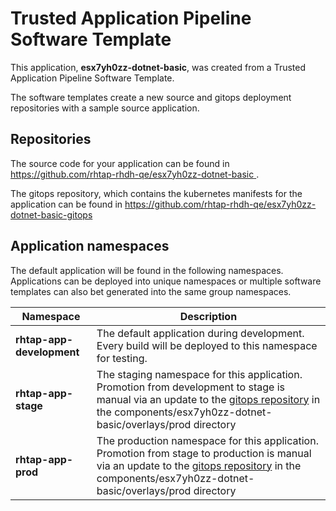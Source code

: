 # Trusted Application Pipeline Software Template

This application, **esx7yh0zz-dotnet-basic**, was created from a Trusted Application Pipeline Software Template.

The software templates create a new source and gitops deployment repositories with a sample source application. 

## Repositories

The source code for your application can be found in [https://github.com/rhtap-rhdh-qe/esx7yh0zz-dotnet-basic ](https://github.com/rhtap-rhdh-qe/esx7yh0zz-dotnet-basic ).
 
The gitops repository, which contains the kubernetes manifests for the application can be found in 
[https://github.com/rhtap-rhdh-qe/esx7yh0zz-dotnet-basic-gitops ](https://github.com/rhtap-rhdh-qe/esx7yh0zz-dotnet-basic-gitops ) 

## Application namespaces 

The default application will be found in the following namespaces. Applications can be deployed into unique namespaces or multiple software templates can also bet generated into the same group namespaces.  

|  Namespace   |  Description   |  
| -------- | -------- |   
| **rhtap-app-development** | The default application during development. Every build will be deployed to this namespace for testing. | 
| **rhtap-app-stage** | The staging namespace for this application. Promotion from development to stage is manual via an update to the [gitops repository](https://github.com/rhtap-rhdh-qe/esx7yh0zz-dotnet-basic-gitops ) in the components/esx7yh0zz-dotnet-basic/overlays/prod directory |  
| **rhtap-app-prod** | The production namespace for this application. Promotion from stage to production is manual via an update to the [gitops repository](https://github.com/rhtap-rhdh-qe/esx7yh0zz-dotnet-basic-gitops ) in the components/esx7yh0zz-dotnet-basic/overlays/prod directory | 